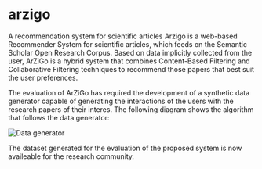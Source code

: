 # arzigo
 A recommendation system for scientific articles
Arzigo is a web-based Recommender System for scientific articles, which feeds on the Semantic Scholar Open Research Corpus.  Based on data implicitly collected from the user, ArZiGo is a hybrid system that combines Content-Based Filtering and Collaborative Filtering techniques to recommend  those  papers  that  best  suit  the  user  preferences.

The evaluation of ArZiGo has required the development of a synthetic data generator capable of generating the interactions of the users with the research papers of their interes. The following diagram shows the algorithm that follows the data generator:

![Data generator](https://user-images.githubusercontent.com/46568176/140710571-326f1452-97ec-410c-9bd2-b5d4acd0f32b.png)



The dataset generated for the evaluation of the proposed system is now availeable for the research community.
